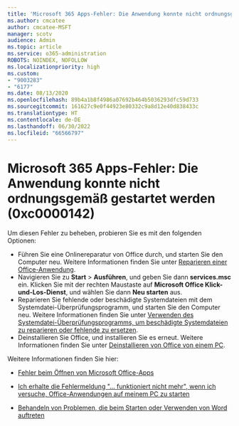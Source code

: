```yaml
---
title: 'Microsoft 365 Apps-Fehler: Die Anwendung konnte nicht ordnungsgemäß gestartet werden (0xc0000142)'
ms.author: cmcatee
author: cmcatee-MSFT
manager: scotv
audience: Admin
ms.topic: article
ms.service: o365-administration
ROBOTS: NOINDEX, NOFOLLOW
ms.localizationpriority: high
ms.custom:
- "9003283"
- "6177"
ms.date: 08/13/2020
ms.openlocfilehash: 89b4a1b8f4986a07692b464b5036293dfc59d733
ms.sourcegitcommit: 161627c9e0f44923e80332c9a8d12e40d838433c
ms.translationtype: HT
ms.contentlocale: de-DE
ms.lasthandoff: 06/30/2022
ms.locfileid: "66566797"
---
```

# <a name="microsoft-365-apps-error-the-application-was-unable-to-start-correctly-0xc0000142"></a>Microsoft 365 Apps-Fehler: Die Anwendung konnte nicht ordnungsgemäß gestartet werden (0xc0000142)

Um diesen Fehler zu beheben, probieren Sie es mit den folgenden Optionen:

- Führen Sie eine Onlinereparatur von Office durch, und starten Sie den Computer neu. Weitere Informationen finden Sie unter [Reparieren einer Office-Anwendung](https://support.microsoft.com/office/repair-an-office-application-7821d4b6-7c1d-4205-aa0e-a6b40c5bb88b).
- Navigieren Sie zu **Start**  >  **Ausführen**, und geben Sie dann **services.msc** ein. Klicken Sie mit der rechten Maustaste auf **Microsoft Office Klick-und-Los-Dienst**, und wählen Sie dann **Neu starten** aus.
- Reparieren Sie fehlende oder beschädigte Systemdateien mit dem Systemdatei-Überprüfungsprogramm, und starten Sie den Computer neu. Weitere Informationen finden Sie unter [Verwenden des Systemdatei-Überprüfungsprogramms, um beschädigte Systemdateien zu reparieren oder fehlende zu ersetzen](https://support.microsoft.com/help/929833/use-the-system-file-checker-tool-to-repair-missing-or-corrupted-system).
- Deinstallieren Sie Office, und installieren Sie es erneut. Weitere Informationen finden Sie unter [Deinstallieren von Office von einem PC](https://support.microsoft.com/office/uninstall-office-from-a-pc-9dd49b83-264a-477a-8fcc-2fdf5dbf61d8).

Weitere Informationen finden Sie hier:  

- [Fehler beim Öffnen von Microsoft Office-Apps](https://support.microsoft.com/office/error-0xc0000142-when-you-start-an-office-application-64b3a500-ee74-4b66-b370-9d607ef92b6c)  

- [Ich erhalte die Fehlermeldung "... funktioniert nicht mehr", wenn ich versuche, Office-Anwendungen auf meinem PC zu starten](https://support.microsoft.com/office/i-get-a-stopped-working-error-when-i-start-office-applications-on-my-pc-52bd7985-4e99-4a35-84c8-2d9b8301a2fa)  

- [Behandeln von Problemen, die beim Starten oder Verwenden von Word auftreten](https://docs.microsoft.com/office/troubleshoot/word/issues-when-start-or-use-word)